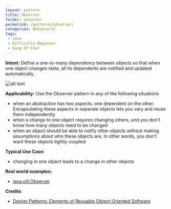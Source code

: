 ```yaml
---
layout: pattern
title: Observer
folder: observer
permalink: /patterns/observer/
categories: Behavioral
tags: 
 - Java
 - Difficulty-Beginner
 - Gang Of Four
---
```


**Intent:** Define a one-to-many dependency between objects so that when one
object changes state, all its dependents are notified and updated
automatically.

![alt text](./etc/observer_1.png "Observer")

**Applicability:** Use the Observer pattern in any of the following situations

* when an abstraction has two aspects, one dependent on the other. Encapsulating these aspects in separate objects lets you vary and reuse them independently
* when a change to one object requires changing others, and you don't know how many objects need to be changed
* when an object should be able to notify other objects without making assumptions about who these objects are. In other words, you don't want these objects tightly coupled

**Typical Use Case:**

* changing in one object leads to a change in other objects

**Real world examples:**

* [java.util.Observer](http://docs.oracle.com/javase/8/docs/api/java/util/Observer.html)

**Credits**

* [Design Patterns: Elements of Reusable Object-Oriented Software](http://www.amazon.com/Design-Patterns-Elements-Reusable-Object-Oriented/dp/0201633612)
